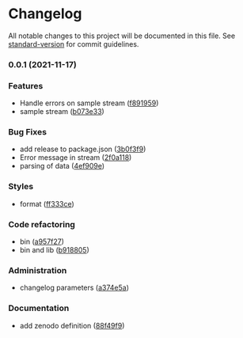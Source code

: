 # Changelog

All notable changes to this project will be documented in this file. See [standard-version](https://github.com/conventional-changelog/standard-version) for commit guidelines.

### 0.0.1 (2021-11-17)

### Features

- Handle errors on sample stream ([f891959](https://github.com/chasset/twitter-api/commit/f89195990cebcd1d292130ed95122c63e173b90d))
- sample stream ([b073e33](https://github.com/chasset/twitter-api/commit/b073e33d3d6eabbcbdc0b58a40da00b335e93ca0))

### Bug Fixes

- add release to package.json ([3b0f3f9](https://github.com/chasset/twitter-api/commit/3b0f3f9436df7029cebf3ac16ea4d1b9a3e4eb65))
- Error message in stream ([2f0a118](https://github.com/chasset/twitter-api/commit/2f0a1187f37b6c05c55a2e75427c146599bfb977))
- parsing of data ([4ef909e](https://github.com/chasset/twitter-api/commit/4ef909e39fb28e24aecf969b88568683f11bb8d9))

### Styles

- format ([ff333ce](https://github.com/chasset/twitter-api/commit/ff333ce830304118d37dd292cf9323362d4847fe))

### Code refactoring

- bin ([a957f27](https://github.com/chasset/twitter-api/commit/a957f2779f2793bce185a5d791bc19dcc98a367c))
- bin and lib ([b918805](https://github.com/chasset/twitter-api/commit/b91880591b8ebd295d9b263033788675bde3c3a7))

### Administration

- changelog parameters ([a374e5a](https://github.com/chasset/twitter-api/commit/a374e5ab8469cc501e1a49a227849a17f4d1b619))

### Documentation

- add zenodo definition ([88f49f9](https://github.com/chasset/twitter-api/commit/88f49f96d4c25c109f8a2f84c615449fc1f767a8))

